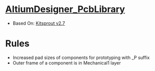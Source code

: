 [AltiumDesigner_PcbLibrary](https://github.com/csezenoglu/Altium_Library)
=========================
* Based On: [Kitsprout v2.7](https://github.com/KitSprout/AltiumDesigner_PcbLibrary)

Rules
=========================
* Increased pad sizes of components for prototyping with _P suffix
* Outer frame of a component is in Mechanical1 layer
